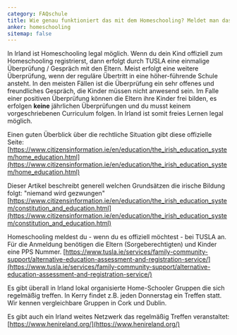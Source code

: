 ```yaml
---
category: FAQschule
title: Wie genau funktioniert das mit dem Homeschooling? Meldet man das Homeschooling in Irland irgendwo an?
anker: homeschooling
sitemap: false
---
```

In Irland ist Homeschooling legal möglich. Wenn du dein Kind offiziell zum Homeschooling registrierst, dann erfolgt durch TUSLA eine einmalige Überprüfung / Gespräch mit den Eltern. Meist erfolgt eine weitere Überprüfung, wenn der reguläre Übertritt in eine höher-führende Schule ansteht. In den meisten Fällen ist die Überprüfung ein sehr offenes und freundliches Gespräch, die Kinder müssen nicht anwesend sein. Im Falle einer positiven Überprüfung können die Eltern ihre Kinder frei bilden, es erfolgen **keine** jährlichen Überprüfungen und du musst keinem vorgeschriebenen Curriculum folgen. In Irland ist somit freies Lernen legal möglich.

Einen guten Überblick über die rechtliche Situation gibt diese offizielle Seite:
[https://www.citizensinformation.ie/en/education/the_irish_education_system/home_education.html](https://www.citizensinformation.ie/en/education/the_irish_education_system/home_education.html)

Dieser Artikel beschreibt generell welchen Grundsätzen die irische Bildung folgt: "niemand wird gezwungen"
[https://www.citizensinformation.ie/en/education/the_irish_education_system/constitution_and_education.html](https://www.citizensinformation.ie/en/education/the_irish_education_system/constitution_and_education.html)

Homeschooling meldest du - wenn du es offiziell möchtest - bei TUSLA an. Für die Anmeldung benötigen die Eltern (Sorgeberechtigten) und Kinder eine PPS Nummer.
[https://www.tusla.ie/services/family-community-support/alternative-education-assessment-and-registration-service/](https://www.tusla.ie/services/family-community-support/alternative-education-assessment-and-registration-service/)

Es gibt überall in Irland lokal organisierte Home-Schooler Gruppen die sich regelmäßig treffen. In Kerry findet z.B. jeden Donnerstag ein Treffen statt. Wir kennen vergleichbare Gruppen in Cork und Dublin.

Es gibt auch ein Irland weites Netzwerk das regelmäßig Treffen veranstaltet: [https://www.henireland.org/](https://www.henireland.org/)
